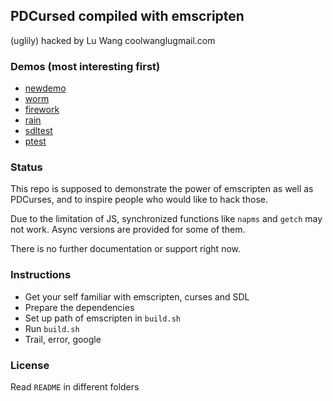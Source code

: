 ## PDCursed compiled with emscripten
(uglily) hacked by Lu Wang coolwanglu<at>gmail.com

### Demos (most interesting first)

- [newdemo](http://coolwanglu.github.io/PDCurses-emscripten/web/newdemo.html)
- [worm](http://coolwanglu.github.io/PDCurses-emscripten/web/worm.html)
- [firework](http://coolwanglu.github.io/PDCurses-emscripten/web/firework.html)
- [rain](http://coolwanglu.github.io/PDCurses-emscripten/web/rain.html)
- [sdltest](http://coolwanglu.github.io/PDCurses-emscripten/web/sdltest.html)
- [ptest](http://coolwanglu.github.io/PDCurses-emscripten/web/ptest.html)


### Status

This repo is supposed to demonstrate the power of emscripten as well as PDCurses,
and to inspire people who would like to hack those.

Due to the limitation of JS, synchronized functions like `napms` and `getch` may not work.
Async versions are provided for some of them.

There is no further documentation or support right now.

### Instructions

- Get your self familiar with emscripten, curses and SDL
- Prepare the dependencies 
- Set up path of emscripten in `build.sh`
- Run `build.sh`
- Trail, error, google


### License
Read `README` in different folders 
